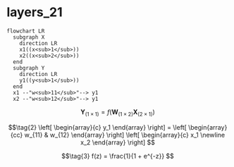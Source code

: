 # layers_21
```mermaid
flowchart LR
  subgraph X
    direction LR
    x1((x<sub>1</sub>))
    x2((x<sub>2</sub>))
  end
  subgraph Y
    direction LR
    y1((y<sub>1</sub>))
  end
  x1 --"w<sub>11</sub>"--> y1
  x2 --"w<sub>12</sub>"--> y1
```

$$\tag{1}
\mathbf{Y}_{(1×1)} = f(\mathbf{W}_{(1×2)} \mathbf{X}_{(2×1)})
$$

$$\tag{2}
\left[
\begin{array}{c}
y_1
\end{array}
\right] = \left[
\begin{array}{cc}
w_{11} & w_{12}
\end{array}
\right] \left[
\begin{array}{c}
x_1 \newline
x_2
\end{array}
\right]
$$

$$\tag{3}
f(z) = \frac{1}{1 + e^{-z}}
$$
